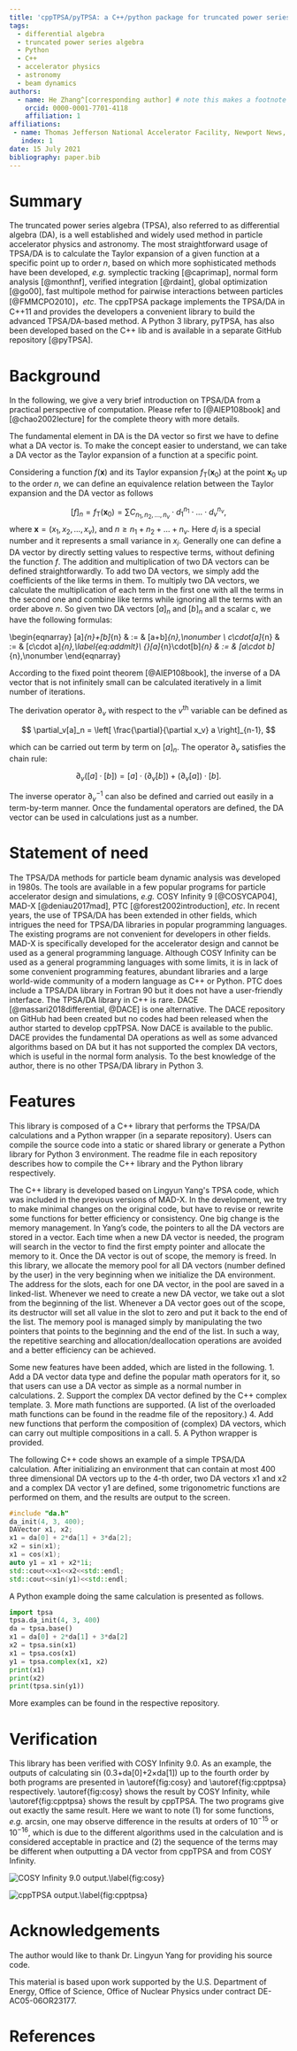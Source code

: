 ```yaml
---
title: 'cppTPSA/pyTPSA: a C++/python package for truncated power series algebra'
tags:
  - differential algebra
  - truncated power series algebra
  - Python
  - C++
  - accelerator physics
  - astronomy
  - beam dynamics
authors:
  - name: He Zhang^[corresponding author] # note this makes a footnote saying 'co-first author'
    orcid: 0000-0001-7701-4118
    affiliation: 1 
affiliations:
 - name: Thomas Jefferson National Accelerator Facility, Newport News, VA 23606, USA
   index: 1
date: 15 July 2021
bibliography: paper.bib
---
```


# Summary

The truncated power series algebra (TPSA), also referred to as differential algebra (DA), is a well established and widely used method in particle accelerator physics and astronomy. The most straightforward usage of TPSA/DA is to calculate the Taylor expansion  of a given function at a specific point up to order $n$, based on which more sophisticated methods have been developed, *e.g.* symplectic tracking [@caprimap], normal form analysis [@monthnf], verified integration [@rdaint], global optimization [@go00], fast multipole method for pairwise interactions between particles [@FMMCPO2010]，*etc*.  The cppTPSA package implements the TPSA/DA in C++11 and provides the developers a convenient library to build the advanced TPSA/DA-based method. A Python 3 library, pyTPSA, has also been developed based on the C++ lib and is available in a separate GitHub repository [@pyTPSA].  

# Background

In the following, we give a very brief introduction on TPSA/DA from a practical perspective of computation. Please refer to [@AIEP108book] and [@chao2002lecture] for the complete theory with more details. 

The fundamental element in DA is the DA vector so first we have to define what a DA vector is. To make the concept easier to understand, we can take a DA vector as the Taylor expansion of a function at a specific point.  

Considering a function $f(\mathbf{x})$ and its Taylor expansion $f_{\mathrm{T}}(\mathbf{x}_0)$  at the point $\mathbf{x}_0$ up to the order $n$, we can define  an equivalence relation between the Taylor expansion and the DA vector as follows

$$ [f]_n = f_{\mathrm{T}}(\mathbf{x}_0) = \sum {C_{n_1,n_2, ..., n_v}} \cdot d_1^{n_1} \cdot \dots \cdot d_v^{n_v}, $$ where $\mathbf{x} = (x_1, x_2, \dots, x_v)$, and $n \ge n_1 + n_2 + \dots + n_v$. Here $d_i$ is a special number and it represents a small variance in $x_i$. Generally one can define a DA vector by directly setting values to respective terms, without defining the function $f$. The addition and multiplication of two DA vectors can be defined straightforwardly. To add two DA vectors, we simply add  the coefficients of the like terms in them. To multiply two DA vectors, we calculate the multiplication of each term in the first one with all the terms in the second one and combine like terms while ignoring all the terms with an order above $n$. So given two DA vectors $[a]_n$ and $[b]_n$ and a scalar c, we have the following formulas:

\begin{eqnarray}
[a]_{n}+[b]_{n} & := & [a+b]_{n},\nonumber \\
c\cdot[a]_{n} & := & [c\cdot a]_{n},\label{eq:addmlt}\\
{}[a]_{n}\cdot[b]_{n} & := & [a\cdot b]_{n},\nonumber 
\end{eqnarray}

According to the fixed point theorem [@AIEP108book], the inverse of a DA vector that is not infinitely small can be calculated iteratively in a limit number of iterations. 

The derivation operator $\partial_v$ with respect to the $v^{\mathrm{th}}$ variable can be defined as 

$$ \partial_v[a]_n = \left[ \frac{\partial}{\partial x_v} a \right]_{n-1}, $$

which can be carried out term by term on $[a]_n$. The operator $\partial_v$ satisfies the chain rule:

$$ \partial_v([a]\cdot [b]) = [a]\cdot (\partial_v [b]) + (\partial_v [a])\cdot [b]. $$

The inverse operator $\partial^{-1}_v$ can also be defined and carried out easily in a term-by-term manner. Once the fundamental operators are defined, the DA vector can be used in calculations just as a number. 

# Statement of need

The TPSA/DA methods for particle beam dynamic analysis was developed in 1980s. The tools are available in a few popular programs for particle accelerator design and simulations, *e.g.* COSY Infinity 9 [@COSYCAP04], MAD-X [@deniau2017mad], PTC [@forest2002introduction], *etc*. In recent years, the use of TPSA/DA has been extended in other fields, which intrigues the need for TPSA/DA libraries in popular programming languages. The existing programs are not convenient for developers in other fields. MAD-X is specifically developed for the accelerator design and cannot be used as a general programming language. Although COSY Infinity can be used as a general programming languages with some limits, it is in lack of some convenient programming features, abundant libraries and a large world-wide community of a modern language as C++ or Python. PTC does include a TPSA/DA library in Fortran 90 but it does not have a user-friendly interface. The TPSA/DA library in C++ is rare. DACE [@massari2018differential, @DACE] is one alternative. The DACE repository on GitHub had been created but no codes had been released when the author started to develop cppTPSA. Now DACE is available to the public. DACE provides the fundamental DA operations as well as some advanced algorithms based on DA but it has not supported the complex DA vectors, which is useful in the normal form analysis. To the best knowledge of the author, there is no other TPSA/DA library in Python 3. 

# Features

This library is composed of a C++ library that performs the TPSA/DA calculations and a Python wrapper (in a separate repository). Users can compile the source code into a static or shared library or generate a Python library for Python 3 environment.  The readme file in each repository describes how to compile the C++ library and the Python library respectively. 



The C++ library is developed based on Lingyun Yang's TPSA code, which was included in the previous versions of MAD-X. In the development, we try to make minimal changes on the original code, but have to revise or rewrite some functions for better efficiency or consistency.  One big change is the memory management. In Yang’s code, the pointers to all the DA vectors are stored in a vector. Each time when a new DA vector is needed, the program will search in the vector to find the first empty pointer and allocate the memory to it. Once the DA vector is out of scope, the memory is freed. In this library, we allocate the memory pool for all DA vectors (number defined by the user) in the very beginning when we initialize the DA environment. The address for the slots, each for one DA vector, in the pool are saved in a linked-list. Whenever we need to create a new DA vector, we take out a slot from the beginning of the list. Whenever a DA vector goes out of the scope, its destructor will set all value in the slot to zero and put it back to the end of the list. The memory pool is managed simply by manipulating the two pointers that points to the beginning and the end of the list. In such a way, the repetitive searching and allocation/deallocation operations are avoided and a better efficiency can be achieved.



Some new features have been added, which are listed in the following. 1. Add a DA vector data type and define the popular math operators for it, so that users can use a DA vector as simple as a normal number in calculations. 2. Support the complex DA vector defined by the C++ complex template. 3. More math functions are supported. (A list of the overloaded math functions can be found in the readme file of the repository.) 4. Add new functions that perform the composition of (complex) DA vectors, which can carry out multiple compositions in a call. 5. A Python wrapper is provided. 



The following C++ code shows an example of a simple TPSA/DA calculation. After initializing an environment that can contain at most 400 three dimensional DA vectors up to the 4-th order, two DA vectors x1 and x2 and a complex DA vector y1 are defined, some trigonometric functions are performed on them, and the results are output to the screen. 

```c++
#include "da.h"
da_init(4, 3, 400);
DAVector x1, x2;
x1 = da[0] + 2*da[1] + 3*da[2];
x2 = sin(x1);
x1 = cos(x1);
auto y1 = x1 + x2*1i;
std::cout<<x1<<x2<<std::endl;
std::cout<<sin(y1)<<std::endl;
```



A Python example doing the same calculation is presented as follows. 

```python
import tpsa
tpsa.da_init(4, 3, 400)
da = tpsa.base()
x1 = da[0] + 2*da[1] + 3*da[2]
x2 = tpsa.sin(x1)
x1 = tpsa.cos(x1)
y1 = tpsa.complex(x1, x2)
print(x1)
print(x2)
print(tpsa.sin(y1))
```

More examples can be found in the respective repository. 


# Verification

This library has been verified with COSY Infinity 9.0. As an example, the outputs of calculating sin (0.3+da[0]+2×da[1]) up to the fourth order by both programs are presented in \autoref{fig:cosy} and  \autoref{fig:cpptpsa} respectively. \autoref{fig:cosy} shows the result by COSY Infinity, while \autoref{fig:cpptpsa} shows the result by cppTPSA. The two programs give out exactly the same result. Here we want to note (1) for some functions, *e.g.* arcsin, one may observe difference in the results at orders of $10^{-15}$ or $10^{-16}$, which is due to the different algorithms used in the calculation and is considered acceptable in practice and (2) the sequence of the terms may be different when outputting a DA vector from cppTPSA and from COSY Infinity. 



![COSY Infinity 9.0 output.\label{fig:cosy}](cosy-output.png)

![cppTPSA output.\label{fig:cpptpsa}](cppTPSA-output.png)

# Acknowledgements

The author would like to thank Dr. Lingyun Yang for providing his source code. 

This material is based upon work supported by the U.S. Department of Energy, Office of Science, Office of Nuclear Physics under contract DE-AC05-06OR23177.



# References

